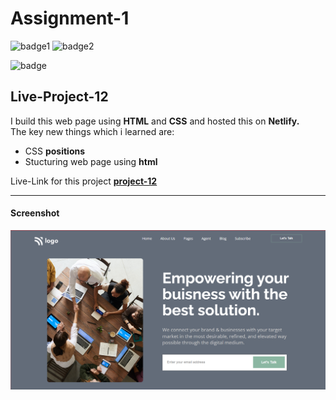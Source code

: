# Assignment-1

![badge1](https://img.shields.io/badge/Assignment--1-project--12-brightgreen)
![badge2](https://img.shields.io/badge/-HTML-orange)

![badge](https://img.shields.io/badge/-CSS-blue)

## Live-Project-12

I build this web page using **HTML** and **CSS** and hosted this on **Netlify.** <br/>
The key new things which i learned are:
- CSS **positions**
- Stucturing web page using **html**

Live-Link for this project
**[project-12](https://12-project-cc.netlify.app/ " Netlify")**

___


#### Screenshot

![Desktop](./screenshots/project-12.png)
